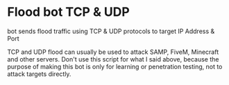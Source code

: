 # Flood bot TCP & UDP

bot sends flood traffic using TCP &amp; UDP protocols to target IP Address &amp; Port

TCP and UDP flood can usually be used to attack SAMP, FiveM, Minecraft and other servers. Don't use this script for what I said above, because the purpose of making this bot is only for learning or penetration testing, not to attack targets directly.